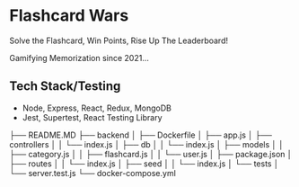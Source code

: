 # Flashcard Wars

Solve the Flashcard, Win Points, Rise Up The Leaderboard!

Gamifying Memorization since 2021...

## Tech Stack/Testing

- Node, Express, React, Redux, MongoDB
- Jest, Supertest, React Testing Library

├── README.MD
├── backend
│   ├── Dockerfile
│   ├── app.js
│   ├── controllers
│   │   └── index.js
│   ├── db
│   │   └── index.js
│   ├── models
│   │   ├── category.js
│   │   ├── flashcard.js
│   │   └── user.js
│   ├── package.json
│   ├── routes
│   │   └── index.js
│   ├── seed
│   │   └── index.js
│   └── tests
│       └── server.test.js
└── docker-compose.yml